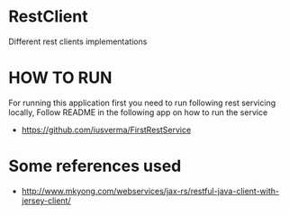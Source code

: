 # RestClient
Different rest clients implementations

# HOW TO RUN
For running this application first you need to run following rest servicing locally,
Follow README in the following app on how to run the service
* https://github.com/iusverma/FirstRestService

# Some references used
* http://www.mkyong.com/webservices/jax-rs/restful-java-client-with-jersey-client/
